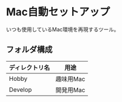 # Mac自動セットアップ

いつも使用しているMac環境を再現するツール。


## フォルダ構成
| ディレクトリ名 | 用途 |
| --- | --- |
| Hobby | 趣味用Mac |
| Develop | 開発用Mac |
